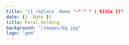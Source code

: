 ```yaml
---
title: "{{ replace .Name "-" " " | title }}"
date: {{ .Date }}
title: Feral Holding
background: "/images/bg.jpg"
logo: "gem"
---
```

